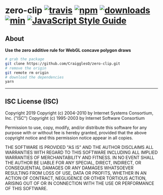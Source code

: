 # zero-clip [![travis][travis-image]][travis-url] [![npm][npm-image]][npm-url] [![downloads][downloads-image]][downloads-url] [![min](https://flat.badgen.net/bundlephobia/min/zero-clip)](https://bundlephobia.com/result?p=zero-clip) [![JavaScript Style Guide](https://img.shields.io/badge/code_style-standard-brightgreen.svg)](https://standardjs.com)

[travis-image]: https://travis-ci.org/regia-corporation/zero-clip.svg?branch=master
[travis-url]: https://travis-ci.org/regia-corporation/zero-clip
[npm-image]: https://img.shields.io/npm/v/zero-clip.svg
[npm-url]: https://npmjs.org/package/zero-clip
[downloads-image]: https://img.shields.io/npm/dm/zero-clip.svg
[downloads-url]: https://www.npmjs.com/package/zero-clip

## About

**Use the zero additive rule for WebGL concave polygon draws**

```sh
# grab the package
git clone https://github.com/CraigglesO/zero-clip.git
# remove the origin
git remote rm origin
# download the dependencies
yarn
```

---

## ISC License (ISC)

Copyright 2019 <S2>
Copyright (c) 2004-2010 by Internet Systems Consortium, Inc. ("ISC")
Copyright (c) 1995-2003 by Internet Software Consortium

Permission to use, copy, modify, and/or distribute this software for any purpose with or without fee is hereby granted, provided that the above copyright notice and this permission notice appear in all copies.

THE SOFTWARE IS PROVIDED "AS IS" AND THE AUTHOR DISCLAIMS ALL WARRANTIES WITH REGARD TO THIS SOFTWARE INCLUDING ALL IMPLIED WARRANTIES OF MERCHANTABILITY AND FITNESS. IN NO EVENT SHALL THE AUTHOR BE LIABLE FOR ANY SPECIAL, DIRECT, INDIRECT, OR CONSEQUENTIAL DAMAGES OR ANY DAMAGES WHATSOEVER RESULTING FROM LOSS OF USE, DATA OR PROFITS, WHETHER IN AN ACTION OF CONTRACT, NEGLIGENCE OR OTHER TORTIOUS ACTION, ARISING OUT OF OR IN CONNECTION WITH THE USE OR PERFORMANCE OF THIS SOFTWARE.

